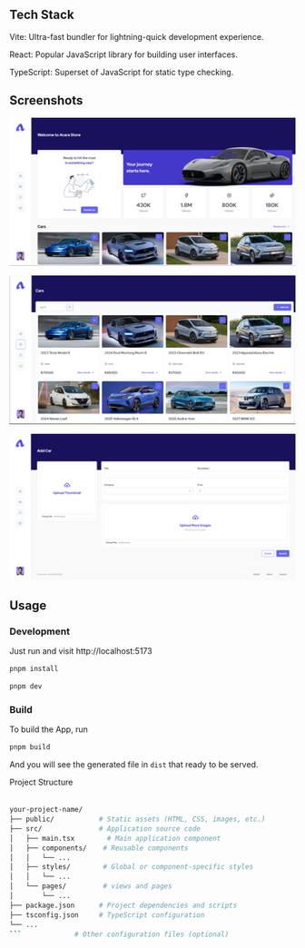 ## Tech Stack

Vite: Ultra-fast bundler for lightning-quick development experience.

React: Popular JavaScript library for building user interfaces.

TypeScript: Superset of JavaScript for static type checking.


## Screenshots
<p align='center'>
  <img src='./screenshots/Screenshot 2024-06-09 174644.png' alt='Vitesse - Opinionated Vite Starter Template' width='600'/>
</p>


<p align='center'>
  <img src='./screenshots/Screenshot 2024-06-09 174701.png' alt='Vitesse - Opinionated Vite Starter Template' width='600'/>
</p>

<p align='center'>
  <img src='./screenshots/Screenshot 2024-06-09 174718.png' alt='Vitesse - Opinionated Vite Starter Template' width='600'/>
</p>


## Usage

### Development

Just run and visit http://localhost:5173

```bash
pnpm install
```

```bash
pnpm dev
```

### Build

To build the App, run

```bash
pnpm build
```

And you will see the generated file in `dist` that ready to be served.




Project Structure

```bash

your-project-name/
├── public/           # Static assets (HTML, CSS, images, etc.)
├── src/              # Application source code
│   ├── main.tsx        # Main application component
│   ├── components/    # Reusable components
│   │   └── ...
│   ├── styles/        # Global or component-specific styles
│   │   └── ...
│   └── pages/         # views and pages
│       └── ...
├── package.json      # Project dependencies and scripts
├── tsconfig.json     # TypeScript configuration
└── ...
```             # Other configuration files (optional)
